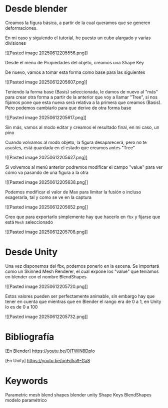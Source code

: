 # Desde blender

Creamos la figura básica, a partir de la cual queramos que se generen deformaciones.

En mi caso y siguiendo el tutorial, he puesto un cubo alargado y varias divisiones

![[Pasted image 20250612205556.png]]

Desde el menu de Propiedades del objeto, creamos una Shape Key

De nuevo, vamos a tomar esta forma como base para las siguientes

![[Pasted image 20250612205607.png]]

Teniendo la forma base (Basis) seleccionada, le damos de nuevo al "más" para crear otra forma a partir de la anterior que voy a llamar "Tree", si nos fijamos pone que esta nueva será relativa a la primera que creamos (Basis). Pero podemos cambiarlo para que derive de otra forma base

![[Pasted image 20250612205617.png]]

Sin más, vamos al modo editar y creamos el resultado final, en mi caso, un pino

  

Cuando volvamos al modo objeto, la figura desaparecerá, pero no te asustes, está guardada en el estado que creamos antes "Tree"

![[Pasted image 20250612205627.png]]

Si volvemos al menú anterior podremos modificar el campo "value" para ver cómo va pasando de una figura a la otra

![[Pasted image 20250612205638.png]]

Podemos modificar el valor de Max para limitar la fusión o incluso exagerarla, tal y como se ve en la captura

![[Pasted image 20250612205652.png]]

Creo que para exportarlo simplemente hay que hacerlo en `fbx` y fijarse que está `Mesh` seleccionado

![[Pasted image 20250612205708.png]]

# Desde Unity

Una vez disponemos del fbx, podemos ponerlo en la escena. Se importará como un Skinned Mesh Renderer, el cual expone los "value" que teníamos en blender con el nombre BlendShapes

![[Pasted image 20250612205720.png]]

Estos valores pueden ser perfectamente animable, sin embargo hay que tener en cuenta que mientras que en Blender el rango era de 0 a 1, en Unity lo es de 0 a 100

![[Pasted image 20250612205732.png]]

# Bibliografía

[En Blender] https://youtu.be/OITWiN8Dplo

[En Unity] https://youtu.be/unFd5a9-Ga8

# Keywords

Parametric mesh blend shapes blender unity Shape Keys BlendShapes modelo paramétrico

